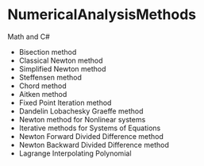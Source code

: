 # NumericalAnalysisMethods
Math and C#

+ Bisection method
+ Classical Newton method
+ Simplified Newton method
+ Steffensen method
+ Chord method
+ Aitken method
+ Fixed Point Iteration method
+ Dandelin Lobachesky Graeffe method
+ Newton method for Nonlinear systems
+ Iterative methods for Systems of Equations
+ Newton Forward Divided Difference method
+ Newton Backward Divided Difference method
+ Lagrange Interpolating Polynomial
